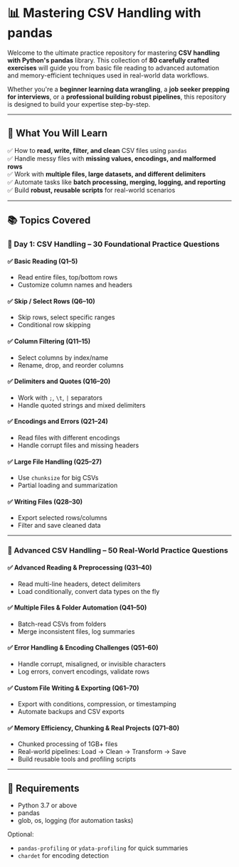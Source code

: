 # 📊 Mastering CSV Handling with pandas 

Welcome to the ultimate practice repository for mastering **CSV handling with Python's pandas** library. This collection of **80 carefully crafted exercises** will guide you from basic file reading to advanced automation and memory-efficient techniques used in real-world data workflows.

Whether you're a **beginner learning data wrangling**, a **job seeker prepping for interviews**, or a **professional building robust pipelines**, this repository is designed to build your expertise step-by-step.

---

## 🧠 What You Will Learn

✅ How to **read, write, filter, and clean** CSV files using `pandas`  
✅ Handle messy files with **missing values, encodings, and malformed rows**  
✅ Work with **multiple files, large datasets, and different delimiters**  
✅ Automate tasks like **batch processing, merging, logging, and reporting**  
✅ Build **robust, reusable scripts** for real-world scenarios

---

## 📚 Topics Covered

### 🔹 Day 1: CSV Handling – 30 Foundational Practice Questions

#### ✅ Basic Reading (Q1–5)
- Read entire files, top/bottom rows
- Customize column names and headers

#### ✅ Skip / Select Rows (Q6–10)
- Skip rows, select specific ranges
- Conditional row skipping

#### ✅ Column Filtering (Q11–15)
- Select columns by index/name
- Rename, drop, and reorder columns

#### ✅ Delimiters and Quotes (Q16–20)
- Work with `;`, `\t`, `|` separators
- Handle quoted strings and mixed delimiters

#### ✅ Encodings and Errors (Q21–24)
- Read files with different encodings
- Handle corrupt files and missing headers

#### ✅ Large File Handling (Q25–27)
- Use `chunksize` for big CSVs
- Partial loading and summarization

#### ✅ Writing Files (Q28–30)
- Export selected rows/columns
- Filter and save cleaned data

---

### 🔹 Advanced CSV Handling – 50 Real-World Practice Questions

#### ✅ Advanced Reading & Preprocessing (Q31–40)
- Read multi-line headers, detect delimiters
- Load conditionally, convert data types on the fly

#### ✅ Multiple Files & Folder Automation (Q41–50)
- Batch-read CSVs from folders
- Merge inconsistent files, log summaries

#### ✅ Error Handling & Encoding Challenges (Q51–60)
- Handle corrupt, misaligned, or invisible characters
- Log errors, convert encodings, validate rows

#### ✅ Custom File Writing & Exporting (Q61–70)
- Export with conditions, compression, or timestamping
- Automate backups and CSV exports

#### ✅ Memory Efficiency, Chunking & Real Projects (Q71–80)
- Chunked processing of 1GB+ files
- Real-world pipelines: Load → Clean → Transform → Save
- Build reusable tools and profiling scripts

---

## 🔧 Requirements

- Python 3.7 or above
- pandas
- glob, os, logging (for automation tasks)

Optional:
- `pandas-profiling` or `ydata-profiling` for quick summaries
- `chardet` for encoding detection

